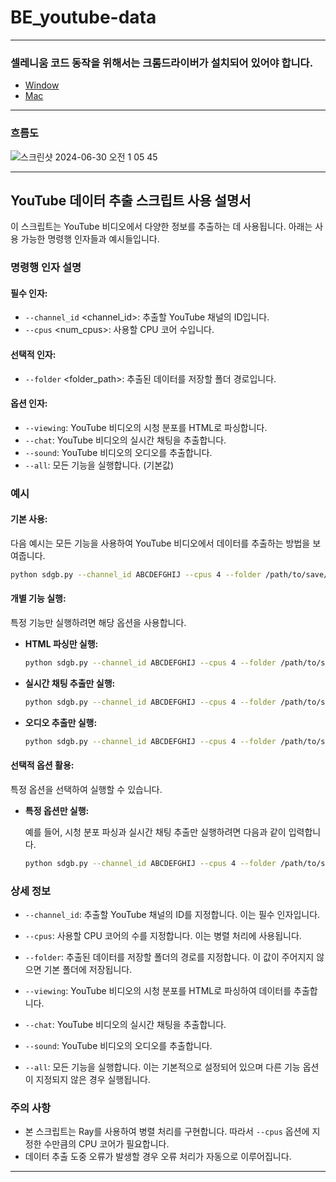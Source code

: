 # BE_youtube-data

---
### 셀레니움 코드 동작을 위해서는 크롬드라이버가 설치되어 있어야 합니다.
- [Window](https://spectrum20.tistory.com/entry/python-Selenium-%ED%81%AC%EB%A1%AC-%EB%B8%8C%EB%9D%BC%EC%9A%B0%EC%A0%80) 
- [Mac](https://ddingmin00.tistory.com/entry/mac-m1-%EC%9B%B9-%ED%81%AC%EB%A1%A4%EB%A7%81-Selenium-Chromedriver-%EC%84%A4%EC%B9%98%ED%95%98%EA%B8%B0)

---
### 흐름도
![스크린샷 2024-06-30 오전 1 05 45](https://github.com/SWM-SDGB/BE_youtube-data/assets/47974623/c3ac4382-36bb-4443-b580-4dc8d4406848)


---

## YouTube 데이터 추출 스크립트 사용 설명서

이 스크립트는 YouTube 비디오에서 다양한 정보를 추출하는 데 사용됩니다. 아래는 사용 가능한 명령행 인자들과 예시들입니다.

### 명령행 인자 설명

#### 필수 인자:

- `--channel_id` \<channel_id\>: 추출할 YouTube 채널의 ID입니다.
- `--cpus` \<num_cpus\>: 사용할 CPU 코어 수입니다.

#### 선택적 인자:

- `--folder` \<folder_path\>: 추출된 데이터를 저장할 폴더 경로입니다.

#### 옵션 인자:

- `--viewing`: YouTube 비디오의 시청 분포를 HTML로 파싱합니다.
- `--chat`: YouTube 비디오의 실시간 채팅을 추출합니다.
- `--sound`: YouTube 비디오의 오디오를 추출합니다.
- `--all`: 모든 기능을 실행합니다. (기본값)

### 예시

#### 기본 사용:

다음 예시는 모든 기능을 사용하여 YouTube 비디오에서 데이터를 추출하는 방법을 보여줍니다.

```bash
python sdgb.py --channel_id ABCDEFGHIJ --cpus 4 --folder /path/to/save/folder
```

#### 개별 기능 실행:

특정 기능만 실행하려면 해당 옵션을 사용합니다.

- **HTML 파싱만 실행:**

  ```bash
  python sdgb.py --channel_id ABCDEFGHIJ --cpus 4 --folder /path/to/save/folder --viewing
  ```

- **실시간 채팅 추출만 실행:**

  ```bash
  python sdgb.py --channel_id ABCDEFGHIJ --cpus 4 --folder /path/to/save/folder --chat
  ```

- **오디오 추출만 실행:**

  ```bash
  python sdgb.py --channel_id ABCDEFGHIJ --cpus 4 --folder /path/to/save/folder --sound
  ```

#### 선택적 옵션 활용:

특정 옵션을 선택하여 실행할 수 있습니다.

- **특정 옵션만 실행:**

  예를 들어, 시청 분포 파싱과 실시간 채팅 추출만 실행하려면 다음과 같이 입력합니다.

  ```bash
  python sdgb.py --channel_id ABCDEFGHIJ --cpus 4 --folder /path/to/save/folder --viewing --chat
  ```

### 상세 정보

- `--channel_id`: 추출할 YouTube 채널의 ID를 지정합니다. 이는 필수 인자입니다.
- `--cpus`: 사용할 CPU 코어의 수를 지정합니다. 이는 병렬 처리에 사용됩니다.
- `--folder`: 추출된 데이터를 저장할 폴더의 경로를 지정합니다. 이 값이 주어지지 않으면 기본 폴더에 저장됩니다.

- `--viewing`: YouTube 비디오의 시청 분포를 HTML로 파싱하여 데이터를 추출합니다.
- `--chat`: YouTube 비디오의 실시간 채팅을 추출합니다.
- `--sound`: YouTube 비디오의 오디오를 추출합니다.
- `--all`: 모든 기능을 실행합니다. 이는 기본적으로 설정되어 있으며 다른 기능 옵션이 지정되지 않은 경우 실행됩니다.

### 주의 사항

- 본 스크립트는 Ray를 사용하여 병렬 처리를 구현합니다. 따라서 `--cpus` 옵션에 지정한 수만큼의 CPU 코어가 필요합니다.
- 데이터 추출 도중 오류가 발생할 경우 오류 처리가 자동으로 이루어집니다.

---
